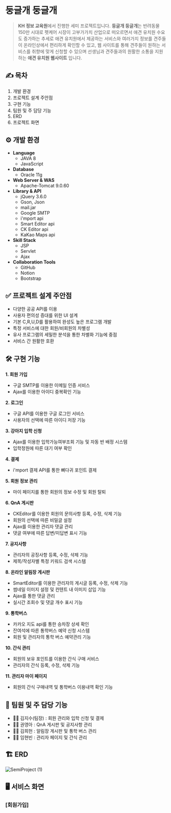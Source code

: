# 둥글개 둥글개

> **KH 정보 교육원**에서 진행한 세미 프로젝트입니다. 
**둥글개 둥글개**는 반려동물 150만 시대로 펫케어 시장이 고부가가치 산업으로 떠오르면서 
애견 유치원 수요도 증가하는 추세로 애견 유치원에서 제공하는 서비스와 여러가지 정보를 견주들이 온라인상에서 편리하게 확인할 수 있고, 
웹 사이트를 통해 견주들이 원하는 서비스를 취향에 맞게 신청할 수 있으며 선생님과 견주들과의 원활한 소통을 지원하는 **애견 유치원 웹사이트** 입니다.
> 

## ✍️ **목차**

1. 개발 환경
2. 프로젝트 설계 주안점
3. 구현 기능
4. 팀원 및 주 담당 기능
5. ERD
6. 프로젝트 화면

## ⚙️ **개발 환경**

- **Language**
    - JAVA 8
    - JavaScript
- **Database**
    - Oracle 11g
- **Web Server & WAS**
    - Apache-Tomcat 9.0.60
- **Library & API**
    - jQuery 3.6.0
    - Gson, Json
    - mail.jar
    - Google SMTP
    - i'mport api
    - Smart Editor api
    - CK Editor api
    - KaKao Maps api
- **Skill Stack**
    - JSP
    - Servlet
    - Ajax
- **Collaboration Tools**
    - GitHub
    - Notion
    - Bootstrap

## ✅ **프로젝트 설계 주안점**

- 다양한 공공 API를 이용 
- 사용자 편의성 증대를 위한 UI 설계 
- 기본 C,R,U,D를 활용하여 완성도 높은 프로그램 개발
- 특정 서비스에 대한 회원/비회원의 차별성 
- 유사 프로그램의 세밀한 분석을 통한 차별화 기능에 중점 
- 서비스 간 원활한 호환

## 🛠️ **구현 기능**

**1. 회원 가입**

- 구글 SMTP를 이용한 이메일 인증 서비스
- Ajax를 이용한 아이디 중복확인 기능

**2. 로그인**

- 구글 API를 이용한 구글 로그인 서비스
- 사용자의 선택에 따른 아이디 저장 기능

**3. 강아지 입학 신청**

- Ajax를 이용한 입학가능여부조회 기능 및 자동 반 배정 시스템
- 입학정원에 따른 대기 여부 확인

**4. 결제**

- i'mport 결제 API를 통한 뼈다귀 포인트 결제

**5. 회원 정보 관리**

- 마이 페이지를 통한 회원의 정보 수정 및 회원 탈퇴

**6. QnA 게시판**

- CKEditor를 이용한 회원의 문의사항 등록, 수정, 삭제 기능
- 회원의 선택에 따른 비밀글 설정
- Ajax를 이용한 관리자 댓글 관리
- 댓글 여부에 따른 답변/미답변 표시 기능

**7. 공지사항**

- 관리자의 공징사항 등록, 수정, 삭제 기능
- 제목/작성자별 특정 키워드 검색 시스템

**8. 온라인 알림장 게시판**

- SmartEditor를 이용한 관리자의 게시글 등록, 수정, 삭제 기능
- 썸네일 이미지 설정 및 컨텐트 내 이미지 삽입 기능
- Ajax를 통한 댓글 관리
- 실시간 조회수 및 댓글 개수 표시 기능

**9. 통학버스**

- 카카오 지도 api를 통한 승차장 상세 확인
- 잔여석에 따른 통학버스 예약 신청 시스템
- 회원 및 관리자의 통학 버스 예약관리 기능

**10. 간식 관리**

- 회원의 보유 포인트를 이용한 간식 구매 서비스
- 관리자의 간식 등록, 수정, 삭제 기능

**11. 관리자 마이 페이지**

- 회원의 간식 구매내역 및 통학버스 이용내역 확인 기능

## 👥 **팀원 및 주 담당 기능**
- 👧🏻 김지수(팀장) : 회원 관리와 입학 신청 및 결제
- 👧🏻 권영아 : QnA 게시판 및 공지사항 관리
- 👦🏻 김희헌 : 알림장 게시판 및 통학 버스 관리
- 👦🏻 임현빈 : 관리자 페이지 및 간식 관리

## 🏗️ **ERD**
![SemiProject (1)](https://user-images.githubusercontent.com/81502408/178646055-201be986-6a29-4841-88bf-a370e12b2925.png)

## 🖥️ **서비스 화면**

### [회원가입]

